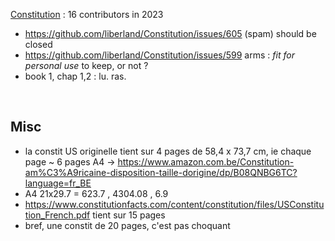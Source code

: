 [Constitution](https://github.com/liberland/Constitution)          :  16 contributors in 2023


* https://github.com/liberland/Constitution/issues/605 (spam) should be closed
* https://github.com/liberland/Constitution/issues/599 arms : <i>fit for personal use</i> to keep, or not ?
* book 1, chap 1,2 : lu. ras.

<br>

Misc
----
* la constit US originelle tient sur 4 pages de 58,4 x 73,7 cm, ie chaque page ~ 6 pages A4 -> https://www.amazon.com.be/Constitution-am%C3%A9ricaine-disposition-taille-dorigine/dp/B08QNBG6TC?language=fr_BE
* A4 21x29.7 = 623.7 , 4304.08 , 6.9
* https://www.constitutionfacts.com/content/constitution/files/USConstitution_French.pdf tient sur 15 pages
* bref, une constit de 20 pages, c'est pas choquant

<br>
